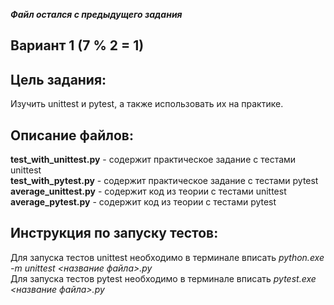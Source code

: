 _**Файл остался с предыдущего задания**_

## Вариант 1 (7 % 2 = 1)

## Цель задания:  
Изучить unittest и pytest, а также использовать их на практике.  

## Описание файлов:  
**test_with_unittest.py** - содержит практическое задание с тестами unittest  
**test_with_pytest.py** - содержит практическое задание с тестами pytest  
**average_unittest.py** - содержит код из теории с тестами unittest  
**average_pytest.py** - содержит код из теории с тестами pytest  

## Инструкция по запуску тестов:  
Для запуска тестов unittest необходимо в терминале вписать *python.exe -m unittest <название файла>.py*  
Для запуска тестов pytest необходимо в терминале вписать *pytest.exe <название файла>.py*
